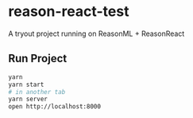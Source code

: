 # reason-react-test
A tryout project running on ReasonML + ReasonReact

## Run Project

```sh
yarn 
yarn start
# in another tab
yarn server
open http://localhost:8000
```
